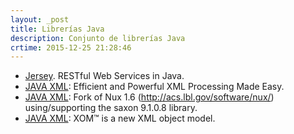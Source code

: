 ```yaml
---
layout: _post
title: Librerías Java
description: Conjunto de librerías Java
crtime: 2015-12-25 21:28:46
---
```


* [Jersey](https://jersey.java.net/). RESTful Web Services in Java.
* [JAVA XML](http://dst.lbl.gov/ACSSoftware/nux/): Efficient and Powerful XML Processing Made Easy.
* [JAVA XML](https://github.com/er1c/nux): Fork of Nux 1.6 (http://acs.lbl.gov/software/nux/) using/supporting the saxon 9.1.0.8 library.
* [JAVA XML](http://www.xom.nu/): XOM™ is a new XML object model.
